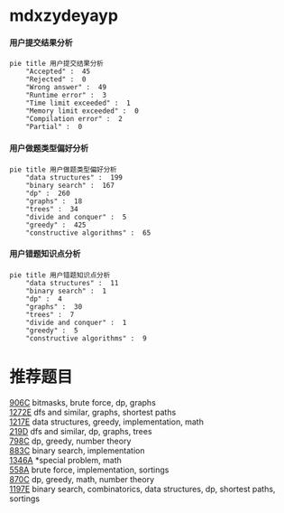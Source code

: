 # mdxzydeyayp

<!-- tabs:start -->



#### **用户提交结果分析**

```mermaid
pie title 用户提交结果分析
    "Accepted" :  45
    "Rejected" :  0
    "Wrong answer" :  49
    "Runtime error" :  3
    "Time limit exceeded" :  1
    "Memory limit exceeded" :  0
    "Compilation error" :  2
    "Partial" :  0
```

#### **用户做题类型偏好分析**

```mermaid
pie title 用户做题类型偏好分析
    "data structures" :  199
    "binary search" :  167
    "dp" :  260
    "graphs" :  18
    "trees" :  34
    "divide and conquer" :  5
    "greedy" :  425
    "constructive algorithms" :  65
```
#### **用户错题知识点分析**

```mermaid
pie title 用户错题知识点分析
    "data structures" :  11
    "binary search" :  1
    "dp" :  4
    "graphs" :  30
    "trees" :  7
    "divide and conquer" :  1
    "greedy" :  5
    "constructive algorithms" :  9
```



<!-- tabs:end -->
# 推荐题目
[906C](https://codeforces.com/contest/906/problem/C)		bitmasks,
                        brute force,
                        dp,
                        graphs		  
[1272E](https://codeforces.com/contest/1272/problem/E)		dfs and similar,
                        graphs,
                        shortest paths		  
[1217E](https://codeforces.com/contest/1217/problem/E)		data structures,
                        greedy,
                        implementation,
                        math		  
[219D](https://codeforces.com/contest/219/problem/D)		dfs and similar,
                        dp,
                        graphs,
                        trees		  
[798C](https://codeforces.com/contest/798/problem/C)		dp,
                        greedy,
                        number theory		  
[883C](https://codeforces.com/contest/883/problem/C)		binary search,
                        implementation		  
[1346A](https://codeforces.com/contest/1346/problem/A)		*special problem,
                        math		  
[558A](https://codeforces.com/contest/558/problem/A)		brute force,
                        implementation,
                        sortings		  
[870C](https://codeforces.com/contest/870/problem/C)		dp,
                        greedy,
                        math,
                        number theory		  
[1197E](https://codeforces.com/contest/1197/problem/E)		binary search,
                        combinatorics,
                        data structures,
                        dp,
                        shortest paths,
                        sortings		  
